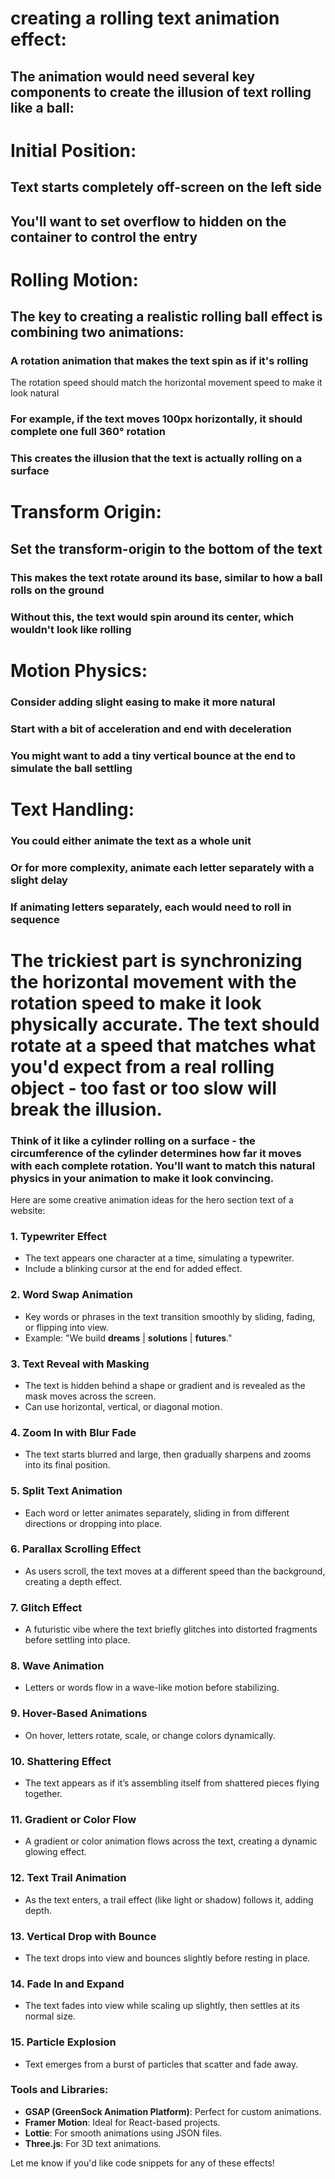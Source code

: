 # creating a rolling text animation effect:
## The animation would need several key components to create the illusion of text rolling like a ball:

# Initial Position:
## Text starts completely off-screen on the left side
## You'll want to set overflow to hidden on the container to control the entry

# Rolling Motion:
## The key to creating a realistic rolling ball effect is combining two animations:
### A rotation animation that makes the text spin as if it's rolling
The rotation speed should match the horizontal movement speed to make it look natural
### For example, if the text moves 100px horizontally, it should complete one full 360° rotation
### This creates the illusion that the text is actually rolling on a surface

# Transform Origin:
## Set the transform-origin to the bottom of the text
### This makes the text rotate around its base, similar to how a ball rolls on the ground
### Without this, the text would spin around its center, which wouldn't look like rolling

# Motion Physics:
### Consider adding slight easing to make it more natural
### Start with a bit of acceleration and end with deceleration
### You might want to add a tiny vertical bounce at the end to simulate the ball settling

# Text Handling:
### You could either animate the text as a whole unit
### Or for more complexity, animate each letter separately with a slight delay
### If animating letters separately, each would need to roll in sequence

# The trickiest part is synchronizing the horizontal movement with the rotation speed to make it look physically accurate. The text should rotate at a speed that matches what you'd expect from a real rolling object - too fast or too slow will break the illusion.
### Think of it like a cylinder rolling on a surface - the circumference of the cylinder determines how far it moves with each complete rotation. You'll want to match this natural physics in your animation to make it look convincing.



Here are some creative animation ideas for the hero section text of a website:

### 1. **Typewriter Effect**
   - The text appears one character at a time, simulating a typewriter.
   - Include a blinking cursor at the end for added effect.

### 2. **Word Swap Animation**
   - Key words or phrases in the text transition smoothly by sliding, fading, or flipping into view.
   - Example: "We build **dreams** | **solutions** | **futures**."

### 3. **Text Reveal with Masking**
   - The text is hidden behind a shape or gradient and is revealed as the mask moves across the screen.
   - Can use horizontal, vertical, or diagonal motion.

### 4. **Zoom In with Blur Fade**
   - The text starts blurred and large, then gradually sharpens and zooms into its final position.

### 5. **Split Text Animation**
   - Each word or letter animates separately, sliding in from different directions or dropping into place.

### 6. **Parallax Scrolling Effect**
   - As users scroll, the text moves at a different speed than the background, creating a depth effect.

### 7. **Glitch Effect**
   - A futuristic vibe where the text briefly glitches into distorted fragments before settling into place.

### 8. **Wave Animation**
   - Letters or words flow in a wave-like motion before stabilizing.

### 9. **Hover-Based Animations**
   - On hover, letters rotate, scale, or change colors dynamically.

### 10. **Shattering Effect**
   - The text appears as if it’s assembling itself from shattered pieces flying together.

### 11. **Gradient or Color Flow**
   - A gradient or color animation flows across the text, creating a dynamic glowing effect.

### 12. **Text Trail Animation**
   - As the text enters, a trail effect (like light or shadow) follows it, adding depth.

### 13. **Vertical Drop with Bounce**
   - The text drops into view and bounces slightly before resting in place.

### 14. **Fade In and Expand**
   - The text fades into view while scaling up slightly, then settles at its normal size.

### 15. **Particle Explosion**
   - Text emerges from a burst of particles that scatter and fade away.

### Tools and Libraries:
- **GSAP (GreenSock Animation Platform)**: Perfect for custom animations.
- **Framer Motion**: Ideal for React-based projects.
- **Lottie**: For smooth animations using JSON files.
- **Three.js**: For 3D text animations.

Let me know if you'd like code snippets for any of these effects!